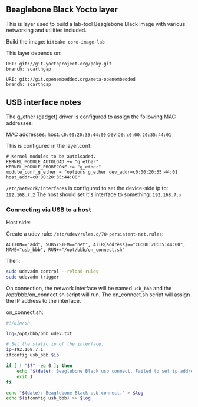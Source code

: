 ## Beaglebone Black Yocto layer

This is layer used to build a lab-tool Beaglebone Black image with various
networking and utilities included.

Build the image:  `bitbake core-image-lab`

This layer depends on:

    URI: git://git.yoctoproject.org/poky.git
    branch: scarthgap

    URI: git://git.openembedded.org/meta-openembedded
    branch: scarthgap


## USB interface notes

The g_ether (gadget) driver is configured to assign the following MAC addresses:

MAC addresses:
host:   `c0:00:20:35:44:00`
device: `c0:00:20:35:44:01`

This is configured in the layer.conf:
```
# Kernel modules to be autoloaded.
KERNEL_MODULE_AUTOLOAD += "g_ether"
KERNEL_MODULE_PROBECONF += "g_ether"
module_conf_g_ether = "options g_ether dev_addr=c0:00:20:35:44:01 host_addr=c0:00:20:35:44:00"
```

`/etc/network/interfaces` is configured to set the device-side ip to: `192.168.7.2`
The host should set it's interface to something: `192.168.7.x`

### Connecting via USB to a host

Host side:

Create a udev rule: `/etc/udev/rules.d/70-persistent-net.rules`:
```
ACTION=="add", SUBSYSTEM=="net", ATTR{address}=="c0:00:20:35:44:00", NAME="usb_bbb", RUN+="/opt/bbb/on_connect.sh"
```

Then:
```bash
sudo udevadm control --reload-rules
sudo udevadm trigger
```

On connection, the network interface will be named `usb_bbb` and the
/opt/bbb/on_connect.sh script will run. The on_connect.sh script will assign the
IP address to the interface.

on_connect.sh:
```bash
#!/bin/sh

log=/opt/bbb/bbb_udev.txt

# Set the static ip of the interface.
ip=192.168.7.1
ifconfig usb_bbb $ip

if [ ! "$?" -eq 0 ]; then
    echo "$(date): Beaglebone Black usb connect. Failed to set ip address." > $log
    exit 1
fi

echo "$(date): Beaglebone Black usb connect." > $log
echo $(ifconfig usb_bbb) >> $log
```

